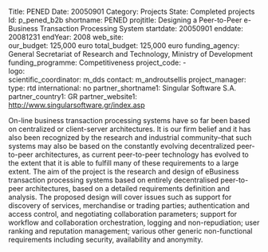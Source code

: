 Title: PENED
Date:  20050901
Category: Projects
State: Completed projects
Id: p_pened_b2b
shortname: PENED
projtitle: Designing a Peer-to-Peer e-Business Transaction Processing System
startdate: 20050901
enddate: 20081231
endYear: 2008
web_site:  
our_budget: 125,000 euro
total_budget: 125,000 euro
funding_agency: General Secretariat of Research and Technology, Ministry of Development
funding_programme: Competitiveness
project_code:  -  
logo:   
scientific_coordinator: m_dds
contact: m_androutsellis
project_manager:  
type: rtd
international: no
partner_shortname1: Singular Software S.A.
partner_country1: GR
partner_website1: http://www.singularsoftware.gr/index.asp

On-line business transaction processing systems have so far been based on centralized or client-server architectures. It is our firm belief and
it has also been recognized by the research and industrial community–that such systems may also be based on the constantly evolving decentralized 
peer-to-peer architectures, as current peer-to-peer technology has evolved to the extent that it is able to fulfill many of these requirements
to a large extent. The aim of the project is the research and design of eBusiness transaction processing systems based on entirely decentralised
 peer-to-peer architectures, based on a detailed requirements definition and analysis. The proposed design will cover issues such as support
for discovery of services, merchandise or trading parties; authentication and access control, and negotiating collaboration parameters;
support for workflow and collaboration orchestration, logging and non-repudiation; user ranking and reputation management; various other
generic non-functional requirements including security, availability and anonymity.
